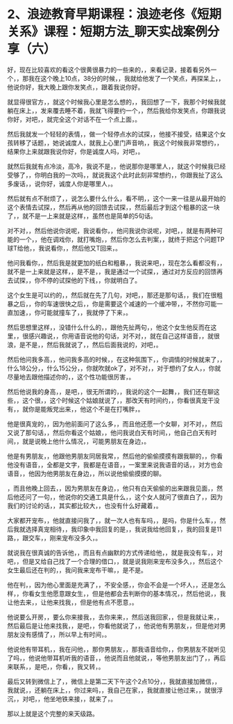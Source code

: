 # 2、浪迹教育早期课程：浪迹老佟《短期关系》课程：短期方法_聊天实战案例分享（六）

好，现在比较喜欢的看这个很黄很暴力的一些来的，，来看记录，接着看另外一个，，那我在这个晚上10点，38分的时候，，我就给他发了一个笑点，再探呆上，，他说你好，我大晚上跟你发笑点，，跟着我说你好。

就显得很官方，，就这个时候我心里是怎么想的，，我回想了一下，我那个时候我就躺在床上，，发来覆去睡不着，我就飞得要约一个，，然后我给你发笑点，你跟我说你好，对吧，，就完全这个对话不在一个点上面，。

然后我就发一个轻轻的表情，，做一个轻停点水的试探，，他接不接受，结果这个女孩转移了话题，，她说诚度人，就我上心里门声音响，，我这个时候我非常想约，，结果你上来就跟我说你好，你是诚度人吗，对吧，。

就然后我就有点冷淡，高冷，我说不是，，他说那你是哪里人，，就这个时候我已经受够了，，你明白我的一次吗，，就说我这个此时此刻非常想约，，你跟我扯了这么多废话，，说你好，诚度人你是哪里人，。

然后就有点不耐烦了，，说怎么要什么什么，看不明，，这个一来一往是从最开始的这个表情去试探，，然后再从他的回馈去试探，，然后最后才到这个粗暴的这一块了，，就不是一上来就是这样，，虽然也是简单的5句话。

对不对，，然后他说你说呢，我说看你，，他问我说你说呢，对吧，，就是有两种可能的一个，，他在调戏你，就打嘴炮，，然后你怎么去判案，，就终于把这个问题TP球T给他，，我说看你，，然后他又T回来，。

他问我看你，，然后我是就更加的纸白和粗暴，，我说来吧，，现在怎么看都没有，，就不是一上来就是这样，，是不是，，我是通过一个试探，，通过对方反应的回馈再去试探，，你不停的试探他的下线，，你就明白了。

这个女生是可以约的，，然后就在先了几句，对吧，，那还是那句话，，我们在很粗暴之后，，你的车速很快之后，，你是需要这个减速的一个缓冲带，，不然你可能一直加速，，你可能就撞车了，，我就停了下来，。

然后思想里这样，，没错什么什么的，，跟他先扯两句，，他这个女生他反而在这里，，很感兴趣说，，你用语音说他的句话，对不对，，就在自己这样语音，，就很浪，是不是，，然后我就说了，，然后后面我说的，对吧，。

然后他问我多高，，他问我多高的时候，，在这种氛围下，，你调情的时候就来了，，什么18公分，，什么15公分，，你就吹就ok了，对不对，，对于想约了女人，，你就尽量地去跟他描述你的，，这个性功能很厉害，。

然后他说我的身高，，是吧，，很无所谓的，，我说的这个一起舞，，我们还在聊这些，，这个很，，这个时候这个姑娘就说了，，那改天有时间约，，你看很真宠干没有，，就你是能叛党出来，，他这个不是在打嘴胖，。

他是很真宠的，，因为他前面问了这么多，，而且他还愿一个女聊，对不对，，然后又说了那句话，，然后你看这个姑娘，，他问我说白天有时间，，他自己白天有时间，，就是说晚上他什么情况，，可能男朋友在身边，。

他是有男朋友，，他跟他男朋友同居我常，，然后他的偷偷摸摸有跟我聊的，，你看他没有语音，，全都是文字，我都是在语音，，一案里来说我语音的话，，对方也会语音，，他因为他男朋友在身边，，所以说他偷偷摸摸的聊。

，而且他晚上回去，，因为男朋友在身边，，他只有白天偷偷的出来跟我见面，，然后他还问了一句，，他说你的交通工具是什么，，这个女人就问了很直白了，，因为我们的讨论的话，，其实都比较大，，也没有什么好藏着，。

大家都开宠布，，他就直接问我了，，就一次人也有车吗，，是吗，你是什么车，，然后我就选择真宠相待，，我印象中我回复的是，，我说我给他回复，，我的回复是11路，，跟交车，，刚来宠布没多久，。

就说我在很真诚的告诉他，，而且有点幽默的方式传递给他，，就是我没有车，，对吧，，但是又给自己找了一个合理的借口，，就是说我刚来宠布没多久，，然后这个女生最后还在判的，，我问我来宠布干嘛，，是不是。

他在判，，因为他心里面是充满了，，不安全感，，你会不会是一个坏人，，还是怎么样，，你看女生他愿意跟女生，，但是他都会去判断你的基本情况，，然后他说，，我让他去来，，让他来找我，，但是他有点不愿意，。

他说要么开房，，要么你来接我，，去你来来，，然后送我回家，，但是我就让来，，然后最后是让他来找我，，是吧，，你看他就说了，，他说他有男朋友，，但是他对男朋友没有感情了，，所以早上有时间，。

他说他有带耳机，，我在问他，，那你男朋友，，那我语音给你，，你男朋友不就听见了吗，，他说他带耳机听我的语音，，他说而且他就说，，等他男朋友出门了，，再后来联系，，是吧，，你看，，我又转，。

最后又转到微信上了，，微信上是第二天下午这个2点10分，，我就直接加微信，，我就说，，还躺在床上，，你过来吗，，我自己在家，，我就直接让他过来，，就很浮沉，，对吧，，他坐地铁来接，，就来了，。

那以上就是这个完整的来天级路。